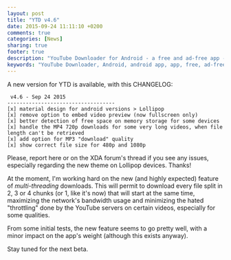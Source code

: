 ```yaml
---
layout: post
title: "YTD v4.6"
date: 2015-09-24 11:11:10 +0200
comments: true
categories: [News]
sharing: true
footer: true
description: "YouTube Downloader for Android - a free and ad-free app - new version"
keywords: "YouTube Downloader, Android, android app, app, free, ad-free, no ads, dentex, XDA, XDA_dentex, twidentex, YouTube, downloader, FFmpeg, audio, music, video, extraction, mp3, easy, dentex, 1080p, 720p, 480p, HD, 4K, 3gp, webm, mp4, m4a, ogg, flv, opus, 360°, 3D"
---
```

A new version for YTD is available, with this CHANGELOG:

     v4.6 - Sep 24 2015
    -----------------------------------
    [x] material design for android versions > Lollipop
    [x] remove option to embed video preview (now fullscreen only)
    [x] better detection of free space on memory storage for some devices
    [x] handle the MP4 720p downloads for some very long videos, when file length can't be retrieved
    [x] add option for MP3 "download" quality
    [x] show correct file size for 480p and 1080p

Please, report here or on the XDA forum's thread if you see any issues, especially regarding the new theme on Lollipop devices. Thanks!

At the moment, I'm working hard on the new (and highly expected) feature of *multi-threading* downloads.
This will permit to download every file split in 2, 3 or 4 chunks (or 1, like it's now) that will start at the same time, maximizing the network's bandwidth usage and minimizing the hated "throttling" done by the YouTube servers on certain videos, especially for some qualities. 

From some initial tests, the new feature seems to go pretty well, with a minor impact on the app's weight (although this exists anyway).

Stay tuned for the next beta.

